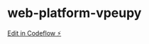 # web-platform-vpeupy

[Edit in Codeflow ⚡️](https://stackblitz.com/~/github.com/Rixzer/web-platform-vpeupy)